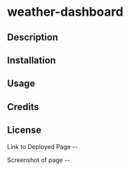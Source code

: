 # weather-dashboard

## Description

## Installation

## Usage

## Credits

## License

Link to Deployed Page --

Screenshot of page --
